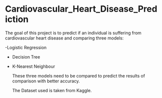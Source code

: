 # Cardiovascular_Heart_Disease_Prediction
The goal of this project is to predict if an individual is suffering from cardiovascular heart disease and comparing three models:






-Logistic Regression
- Decision Tree
- K-Nearest Neighbour





   These three models need to be compared to predict the results of comparison with better accuracy.











  The Dataset used is taken from Kaggle.
   






